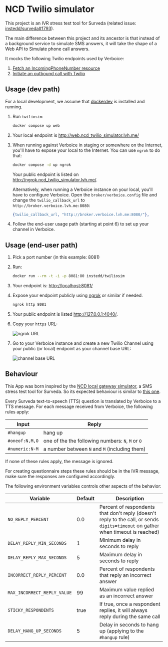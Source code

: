 # NCD Twilio simulator

This project is an IVR stress test tool for Surveda (related issue: [instedd/surveda#1793](https://github.com/instedd/surveda/issues/1793)).

The main difference between this project and its ancestor is that instead of a background service to simulate SMS answers, it will take the shape of a Web API to Simulate phone call answers.

It mocks the following Twilio endpoints used by Verboice:

1. [Fetch an IncomingPhoneNumber resource](https://www.twilio.com/docs/phone-numbers/api/incomingphonenumber-resource#fetch-an-incomingphonenumber-resource)
2. [Initiate an outbound call with Twilio](https://www.twilio.com/docs/voice/make-calls#initiate-an-outbound-call-with-twilio)

## Usage (dev path)

For a local development, we assume that [dockerdev](https://github.com/manastech/dockerdev)
is installed and running.

1. Run `twiliosim`:

   ```bash
   docker compose up web
   ```

2. Your local endpoint is <http://web.ncd_twilio_simulator.lvh.me/>

3. When running against Verboice in staging or somewhere on the Internet, you'll
   have to expose your local to the Internet. You can use `ngrok` to do that:

   ```bash
   docker compose -d up ngrok
   ```

   Your public endpoint is listed on <http://ngrok.ncd_twilio_simulator.lvh.me/>.

   Alternatively, when running a Verboice instance on your local, you'll have to
   configure Verboice. Open the `broker/verboice.config` file and change the
   `twilio_callback_url` to `http://broker.verboice.lvh.me:8080`:

   ```erl
   {twilio_callback_url, "http://broker.verboice.lvh.me:8080/"},
   ```

4. Follow the end-user usage path (starting at point 6) to set up your channel
   in Verboice.


## Usage (end-user path)

1. Pick a port number (in this example: 8081)

2. Run:

   ```bash
   docker run --rm -t -i -p 8081:80 instedd/twiliosim
   ```

3. Your endpoint is: <http://localhost:8081/>

4. Expose your endpoint publicly using [ngrok](https://ngrok.com/docs#getting-started-expose)
   or similar if needed.

   ```bash
   ngrok http 8081
   ```

5. Your public endpoint is listed <http://127.0.0.1:4040/>.

6. Copy your `https` URL:

   ![ngrok URL](https://user-images.githubusercontent.com/39921597/99557501-88692e00-29a1-11eb-92c5-d27be72885e4.png)

7. Go to your Verboice instance and create a new Twilio Channel using your
   public (or local) endpoint as your channel base URL:

   ![channel base URL](https://user-images.githubusercontent.com/39921597/99560107-442b5d00-29a4-11eb-9f74-e105961b22d5.png)

## Behaviour

This App was born inspired by the [NCD local gateway simulator](https://github.com/instedd/ncd_local_gateway_simulator), a SMS stress test tool for Surveda. So its expected behaviour is similar to [this one](https://github.com/instedd/ncd_local_gateway_simulator#behaviour).

Every Surveda text-to-speech (TTS) question is translated by Verboice to a TTS message. For each message received from Verboice, the following rules apply:

| Input | Reply |
|-|-|
| `#hangup` | hang up |
| `#oneof:N,M,O` | one of the the following numbers: `N`, `M` or `O` |
| `#numeric:N-M` | a number between `N` and `M` (including them) |

If none of these rules apply, the message is ignored.

For creating questionnaire steps these rules should be in the IVR message, make sure the responses are configured accordingly.


The following environment variables controls other aspects of the behavior:

| Variable | Default | Description |
|-|-|-|
| `NO_REPLY_PERCENT` | 0.0 | Percent of respondents that don't reply (doesn't reply to the call, or sends `digits=timeout` on gather when timeout is reached) |
| `DELAY_REPLY_MIN_SECONDS` | 1 | Minimum delay in seconds to reply |
| `DELAY_REPLY_MAX_SECONDS` | 5 | Maximum delay in seconds to reply |
| `INCORRECT_REPLY_PERCENT` | 0.0 | Percent of respondents that reply an incorrect answer |
| `MAX_INCORRECT_REPLY_VALUE` | 99 | Maximum value replied as an incorrect answer |
| `STICKY_RESPONDENTS` | true | If true, once a respondent replies, it will always reply during the same call |
| `DELAY_HANG_UP_SECONDS` | 5 | Delay in seconds to hang up (applying to the `#hangup` rule) |
